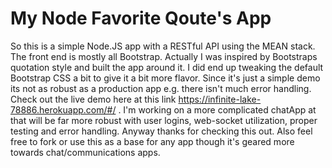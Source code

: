 # My Node Favorite Qoute's App

So this is a simple Node.JS app with a RESTful API using the MEAN stack. The front end is mostly all Bootstrap. Actually I was inspired by Bootstraps quotation style and built the app around it. I did end up tweaking the default Bootstrap CSS a bit to give it a bit more flavor. Since it's just a simple demo its not as robust as a production app e.g. there isn't much error handling. Check out the live demo here at this link https://infinite-lake-78886.herokuapp.com/#/ . I'm working on a more complicated chatApp at that will be far more robust with user logins, web-socket utilization, proper testing and error handling. Anyway thanks for checking this out. Also feel free to fork or use this as a base for any app though it's geared more towards chat/communications apps.
